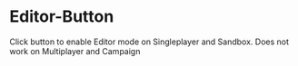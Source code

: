 # Editor-Button
Click button to enable Editor mode on Singleplayer and Sandbox.
Does not work on Multiplayer and Campaign
